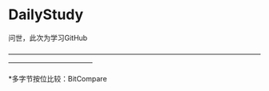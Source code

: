 # DailyStudy
问世，此次为学习GitHub

————————————————————————————————————————————————

*多字节按位比较：BitCompare

